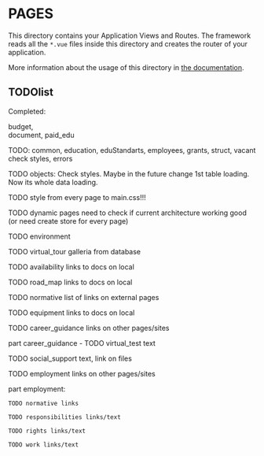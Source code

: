 # PAGES

This directory contains your Application Views and Routes.
The framework reads all the `*.vue` files inside this directory and creates the router of your application.

More information about the usage of this directory in [the documentation](https://nuxtjs.org/guide/routing).

## TODOlist

Completed:

budget,  
document,
paid_edu

TODO: common, education, eduStandarts, employees, grants, struct, vacant
check styles, errors

TODO objects: Check styles. Maybe in the future change 1st table loading. Now its whole data loading.

TODO style from every page to main.css!!!

TODO dynamic pages need to check if current architecture working good (or need create store for every page)

TODO environment

TODO virtual_tour galleria from database

TODO availability links to docs on local

TODO road_map links to docs on local

TODO normative list of links on external pages

TODO equipment links to docs on local

TODO career_guidance links on other pages/sites

part career_guidance - TODO virtual_test text

TODO social_support text, link on files

TODO employment links on other pages/sites

part employment:

    TODO normative links

    TODO responsibilities links/text

    TODO rights links/text

    TODO work links/text
